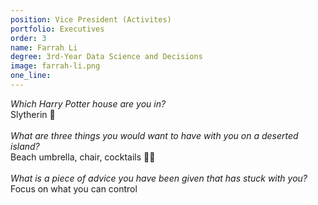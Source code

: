 ```yaml
---
position: Vice President (Activites)
portfolio: Executives
order: 3
name: Farrah Li
degree: 3rd-Year Data Science and Decisions
image: farrah-li.png
one_line:
---
```

*Which Harry Potter house are you in?*
<br>
Slytherin 🐍 
<br><br>
*What are three things you would want to have with you on a deserted island?*
<br>
Beach umbrella, chair, cocktails 💆‍♀️
<br><br>
*What is a piece of advice you have been given that has stuck with you?*
<br>
Focus on what you can control